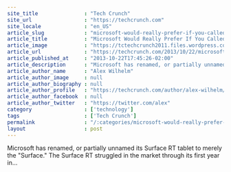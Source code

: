 ```yaml
---
site_title               : "Tech Crunch"
site_url                 : "https://techcrunch.com"
site_locale              : "en_US"
article_slug             : "microsoft-would-really-prefer-if-you-called-the-surface-rt-just-surface-from-now-on"
article_title            : "Microsoft Would Really Prefer If You Called The Surface RT Just “Surface” From Now On"
article_image            : "https://tctechcrunch2011.files.wordpress.com/2013/10/2013-10-22_17h13_18.jpg?w=764&h=400&crop=1"
article_url              : "https://techcrunch.com/2013/10/22/microsoft-would-really-prefer-if-you-called-the-surface-rt-just-surface-from-now-on/"
article_published_at     : "2013-10-22T17:45:26-02:00"
article_description      : "Microsoft has renamed, or partially unnamed its Surface RT tablet to merely the 'Surface.' The Surface RT struggled in the market through its first year in..."
article_author_name      : "Alex Wilhelm"
article_author_image     : null
article_author_biography : null
article_author_profile   : "https://techcrunch.com/author/alex-wilhelm/"
article_author_facebook  : null
article_author_twitter   : "https://twitter.com/alex"
category                 : ['technology']
tags                     : ['Tech Crunch']
permalink                : "/:categories/microsoft-would-really-prefer-if-you-called-the-surface-rt-just-surface-from-now-on/"
layout                   : post
---
```


Microsoft has renamed, or partially unnamed its Surface RT tablet to merely the "Surface." The Surface RT struggled in the market through its first year in...
